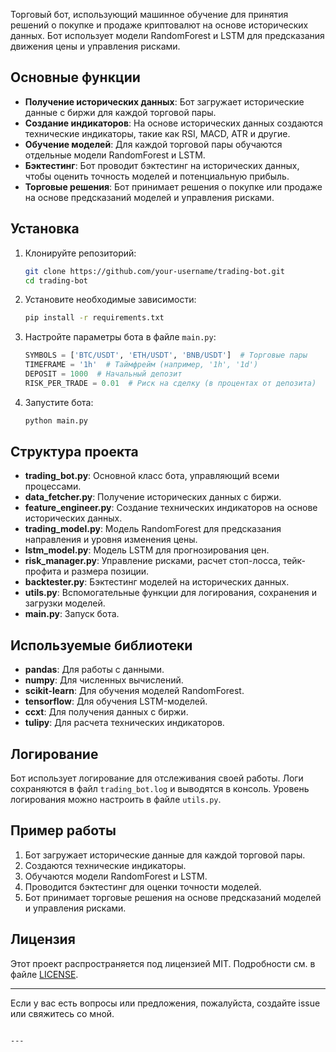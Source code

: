Торговый бот, использующий машинное обучение для принятия решений о покупке и продаже криптовалют на основе исторических данных. Бот использует модели RandomForest и LSTM для предсказания движения цены и управления рисками.

## Основные функции

- **Получение исторических данных**: Бот загружает исторические данные с биржи для каждой торговой пары.
- **Создание индикаторов**: На основе исторических данных создаются технические индикаторы, такие как RSI, MACD, ATR и другие.
- **Обучение моделей**: Для каждой торговой пары обучаются отдельные модели RandomForest и LSTM.
- **Бэктестинг**: Бот проводит бэктестинг на исторических данных, чтобы оценить точность моделей и потенциальную прибыль.
- **Торговые решения**: Бот принимает решения о покупке или продаже на основе предсказаний моделей и управления рисками.

## Установка

1. Клонируйте репозиторий:
   ```bash
   git clone https://github.com/your-username/trading-bot.git
   cd trading-bot
   ```

2. Установите необходимые зависимости:
   ```bash
   pip install -r requirements.txt
   ```

3. Настройте параметры бота в файле `main.py`:
   ```python
   SYMBOLS = ['BTC/USDT', 'ETH/USDT', 'BNB/USDT']  # Торговые пары
   TIMEFRAME = '1h'  # Таймфрейм (например, '1h', '1d')
   DEPOSIT = 1000  # Начальный депозит
   RISK_PER_TRADE = 0.01  # Риск на сделку (в процентах от депозита)
   ```

4. Запустите бота:
   ```bash
   python main.py
   ```

## Структура проекта

- **trading_bot.py**: Основной класс бота, управляющий всеми процессами.
- **data_fetcher.py**: Получение исторических данных с биржи.
- **feature_engineer.py**: Создание технических индикаторов на основе исторических данных.
- **trading_model.py**: Модель RandomForest для предсказания направления и уровня изменения цены.
- **lstm_model.py**: Модель LSTM для прогнозирования цен.
- **risk_manager.py**: Управление рисками, расчет стоп-лосса, тейк-профита и размера позиции.
- **backtester.py**: Бэктестинг моделей на исторических данных.
- **utils.py**: Вспомогательные функции для логирования, сохранения и загрузки моделей.
- **main.py**: Запуск бота.

## Используемые библиотеки

- **pandas**: Для работы с данными.
- **numpy**: Для численных вычислений.
- **scikit-learn**: Для обучения моделей RandomForest.
- **tensorflow**: Для обучения LSTM-моделей.
- **ccxt**: Для получения данных с биржи.
- **tulipy**: Для расчета технических индикаторов.

## Логирование

Бот использует логирование для отслеживания своей работы. Логи сохраняются в файл `trading_bot.log` и выводятся в консоль. Уровень логирования можно настроить в файле `utils.py`.

## Пример работы

1. Бот загружает исторические данные для каждой торговой пары.
2. Создаются технические индикаторы.
3. Обучаются модели RandomForest и LSTM.
4. Проводится бэктестинг для оценки точности моделей.
5. Бот принимает торговые решения на основе предсказаний моделей и управления рисками.

## Лицензия

Этот проект распространяется под лицензией MIT. Подробности см. в файле [LICENSE](LICENSE).

---

Если у вас есть вопросы или предложения, пожалуйста, создайте issue или свяжитесь со мной.
```

---
